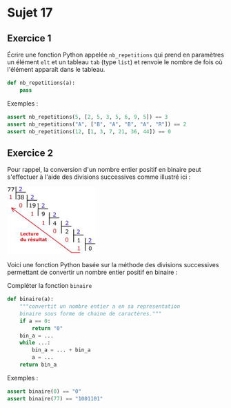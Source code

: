 # Sujet 17

## Exercice 1

Écrire une fonction Python appelée `nb_repetitions` qui prend en paramètres un
élément `elt` et un tableau `tab` (type `list`) et renvoie le nombre de fois où l'élément apparaît dans le tableau.

```python
def nb_repetitions(a):
    pass
```

Exemples :

```python
assert nb_repetitions(5, [2, 5, 3, 5, 6, 9, 5]) == 3
assert nb_repetitions("A", ["B", "A", "B", "A", "R"]) == 2
assert nb_repetitions(12, [1, 3, 7, 21, 36, 44]) == 0
```

## Exercice 2

Pour rappel, la conversion d'un nombre entier positif en binaire peut s'effectuer à l'aide
des divisions successives comme illustré ici :

![alt text](images/image-4.png)

Voici une fonction Python basée sur la méthode des divisions successives permettant de
convertir un nombre entier positif en binaire :

Compléter la fonction `binaire`

```python
def binaire(a):
    """convertit un nombre entier a en sa representation
    binaire sous forme de chaine de caractères."""
    if a == 0:
        return "0"
    bin_a = ...
    while ...:
        bin_a = ... + bin_a
        a = ...
    return bin_a
```

Exemples :

```python
assert binaire(0) == "0"
assert binaire(77) == "1001101"
```
